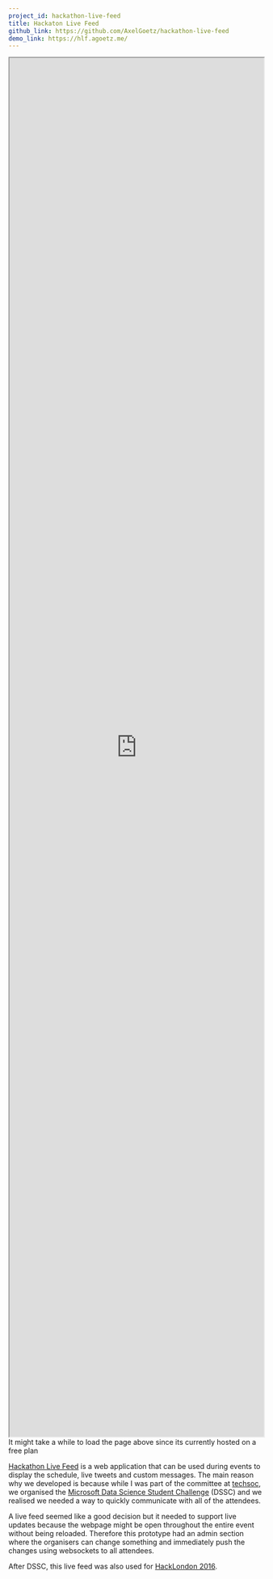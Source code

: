 ```yaml
---
project_id: hackathon-live-feed
title: Hackaton Live Feed
github_link: https://github.com/AxelGoetz/hackathon-live-feed
demo_link: https://hlf.agoetz.me/
---
```


<iframe src="https://hlf.agoetz.me" style="width: 100%; height: 70%; align: center;"></iframe>
<div style="font-weight: italic;">It might take a while to load the page above since its currently hosted on a free plan</div>

[Hackathon Live Feed](https://hlf.agoetz.me) is a web application that can be used during events to display the schedule, live tweets and custom messages.
The main reason why we developed is because while I was part of the committee at [techsoc](http://techsoc.io), we organised the [Microsoft Data Science Student Challenge](http://www.cs.ucl.ac.uk/computer_science_news/article/ucls-data-science-hackathon-is-the-first-of-its-kind-in-the-uk/) (DSSC) and we realised we needed a way to quickly communicate with all of the attendees.

A live feed seemed like a good decision but it needed to support live updates because the webpage might be open throughout the entire event without being reloaded. Therefore this prototype had an admin section where the organisers can change something and immediately push the changes using websockets to all attendees.

After DSSC, this live feed was also used for [HackLondon 2016](https://hacklondon.org/).

